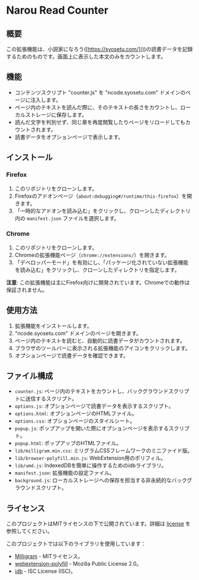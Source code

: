 # Narou Read Counter

## 概要

この拡張機能は、小説家になろう([https://syosetu.com/]())の読書データを記録するためのものです。画面上に表示した本文のみをカウントします。

## 機能

* コンテンツスクリプト "counter.js" を "ncode.syosetu.com" ドメインのページに注入します。
* ページ内のテキストを読んだ際に、そのテキストの長さをカウントし、ローカルストレージに保存します。
* 読んだ文字を判別せず、同じ章を再度閲覧したりページをリロードしてもカウントされます。
* 読書データをオプションページで表示します。

## インストール

### Firefox

1. このリポジトリをクローンします。
2. Firefoxのアドオンページ（`about:debugging#/runtime/this-firefox`）を開きます。
3. 「一時的なアドオンを読み込む」をクリックし、クローンしたディレクトリ内の `manifest.json` ファイルを選択します。

### Chrome

1. このリポジトリをクローンします。
2. Chromeの拡張機能ページ（`chrome://extensions/`）を開きます。
3. 「デベロッパーモード」を有効にし、「パッケージ化されていない拡張機能を読み込む」をクリックし、クローンしたディレクトリを指定します。

**注意**: この拡張機能は主にFirefox向けに開発されています。Chromeでの動作は保証されません。

## 使用方法

1. 拡張機能をインストールします。
2. "ncode.syosetu.com" ドメインのページを開きます。
3. ページ内のテキストを読むと、自動的に読書データがカウントされます。
4. ブラウザのツールバーに表示される拡張機能のアイコンをクリックします。
5. オプションページで読書データを確認できます。

## ファイル構成

- `counter.js`: ページ内のテキストをカウントし、バックグラウンドスクリプトに送信するスクリプト。
- `options.js`: オプションページで読書データを表示するスクリプト。
- `options.html`: オプションページのHTMLファイル。
- `options.css`: オプションページのスタイルシート。
- `popup.js`: ポップアップを開いた際にオプションページを表示するスクリプト。
- `popup.html`: ポップアップのHTMLファイル。
- `lib/milligram.min.css`: ミリグラムCSSフレームワークのミニファイド版。
- `lib/browser-polyfill.min.js`: WebExtension用のポリフィル。
- `lib/umd.js`: IndexedDBを簡単に操作するためのidbライブラリ。
- `manifest.json`: 拡張機能の設定ファイル。
- `background.js`: ローカルストレージへの保存を担当する非永続的なバックグラウンドスクリプト。

## ライセンス

このプロジェクトはMITライセンスの下で公開されています。詳細は [license](./license) を参照してください。

このプロジェクトでは以下のライブラリを使用しています：

- [Milligram](https://milligram.io/) - MITライセンス。
- [webextension-polyfill](https://github.com/mozilla/webextension-polyfill) - Mozilla Public License 2.0。
- [idb](https://github.com/jakearchibald/idb) - ISC License (ISC)。
